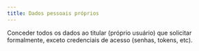 ```yaml
---
title: Dados pessoais próprios
---
```


Conceder todos os dados ao titular (próprio usuário) que solicitar formalmente, exceto credenciais de acesso (senhas, tokens, etc).
